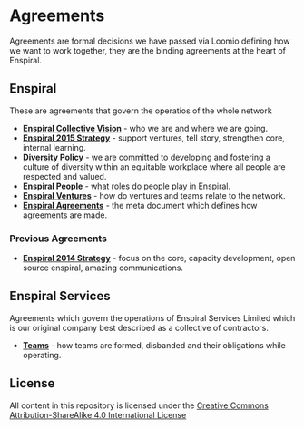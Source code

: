 Agreements
==========
Agreements are formal decisions we have passed via Loomio defining how we want to work together, they are the binding agreements at the heart of Enspiral.

## Enspiral
These are agreements that govern the operatios of the whole network

* [**Enspiral Collective Vision**](https://github.com/enspiral/agreements/tree/master/agreements/vision.md) - who we are and where we are going.
* [**Enspiral 2015 Strategy**](https://github.com/enspiral/agreements/tree/master/agreements/2015-strategy.md) - support ventures, tell story, strengthen core, internal learning.
* [**Diversity Policy**](https://github.com/enspiral/agreements/tree/master/agreements/diversity.md) - we are committed to developing and fostering a culture of diversity within an equitable workplace where all people are respected and valued.
* [**Enspiral People**](https://github.com/enspiral/agreements/tree/master/agreements/people.md) - what roles do people play in Enspiral.
* [**Enspiral Ventures**](https://github.com/enspiral/agreements/tree/master/agreements/ventures.md) - how do ventures and teams relate to the network.
* [**Enspiral Agreements**](https://github.com/Guilda/agreements/blob/master/agreements/2015-strategy.md) - the meta document which defines how agreements are made.

### Previous Agreements

* [**Enspiral 2014 Strategy**](https://github.com/enspiral/agreements/tree/master/agreements/2014-strategy.md) - focus on the core, capacity development, open source enspiral, amazing communications.

## Enspiral Services 
Agreements which govern the operations of Enspiral Services Limited which is our original company best described as a collective of contractors.

* [**Teams**](https://github.com/enspiral/agreements/tree/master/agreements/services/teams.md) - how teams are formed, disbanded and their obligations while operating.



## License

All content in this repository is licensed under the [Creative Commons Attribution-ShareAlike 4.0 International License](https://github.com/enspiral/agreements/tree/master/LICENSE.md)
